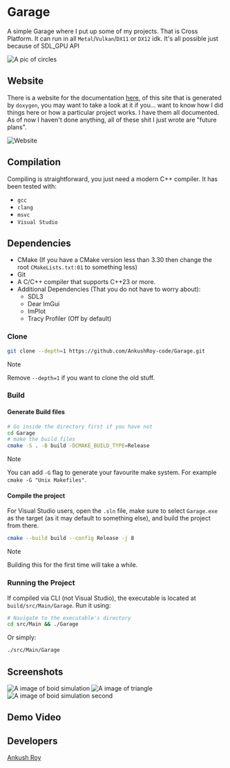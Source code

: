 # Garage
A simple Garage where I put up some of my projects. That is Cross Platform. It
can run in all `Metal`/`Vulkan`/`DX11` or `DX12` idk. It's all possible just
because of SDL_GPU API

![A pic of circles](https://github.com/user-attachments/assets/44cd2197-438a-4de6-8e18-1ab0b6faaec4)

## Website
There is a website for the documentation
[here](https://ankushroy-code.github.io/Garage/), of this site that is
generated by `doxygen`, you may want to take a look at it if you... want to
know how I did things here or how a particular project works. I have them all
documented. As of now I haven't done anything, all of these shit I just wrote
are "future plans".

![Website](https://github.com/user-attachments/assets/b8c7b2f5-451e-411f-bba5-42a85a58b43e)

## Compilation
Compiling is straightforward, you just need a modern C++ compiler. It has been
tested with:
- `gcc`
- `clang`
- `msvc`
- `Visual Studio`

## Dependencies
- CMake (If you have a CMake version less than 3.30 then change the root
`CMakeLists.txt:01` to something less)
- Git
- A C/C++ compiler that supports C++23 or more.
- Additional Dependencies (That you do not have to worry about):
  - SDL3
  - Dear ImGui
  - ImPlot
  - Tracy Profiler (Off by default)

### Clone
```bash
git clone --depth=1 https://github.com/AnkushRoy-code/Garage.git
```

> [!NOTE]
> Remove `--depth=1` if you want to clone the old stuff.

### Build

#### Generate Build files
```bash
# Go inside the directory first if you have not
cd Garage
# make the build files
cmake -S . -B build -DCMAKE_BUILD_TYPE=Release
```
> [!NOTE]
> You can add `-G` flag to generate your favourite make system. For example
> `cmake -G "Unix Makefiles"`.

#### Compile the project
For Visual Studio users, open the `.sln` file, make sure to select `Garage.exe`
as the target (as it may default to something else), and build the project from
there.

```bash
cmake --build build --config Release -j 8
```
> [!NOTE]
> Building this for the first time will take a while.

### Running the Project
If compiled via CLI (not Visual Studio), the executable is located at
`build/src/Main/Garage`. Run it using:
```bash
# Navigate to the executable's directory
cd src/Main && ./Garage
```
Or simply:
```bash
./src/Main/Garage
```

## Screenshots

![A image of boid simulation](https://github.com/user-attachments/assets/541cf3f0-071e-432f-a261-5bfca31a9b3b)
![A image of triangle](https://github.com/user-attachments/assets/0c71dfad-f8e9-4658-bbaa-367db6cc8c2b)
![A image of boid simulation second](https://github.com/user-attachments/assets/60b3852a-b001-4109-9e9f-3e54b456c48e)

## Demo Video

## Developers
[Ankush Roy](https://github.com/AnkushRoy-code)
